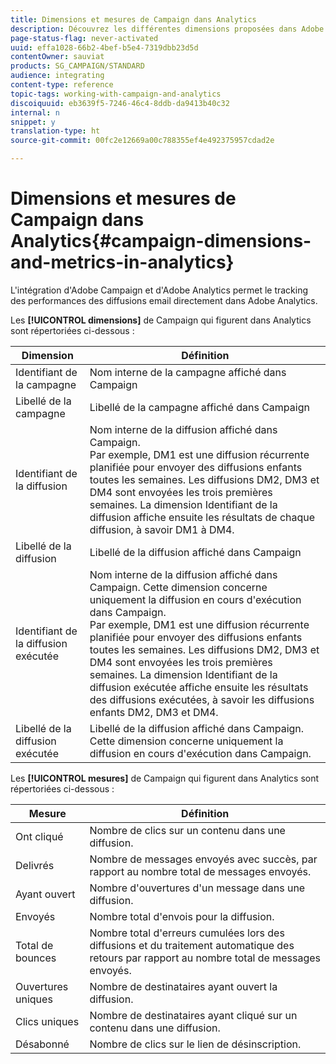 ```yaml
---
title: Dimensions et mesures de Campaign dans Analytics
description: Découvrez les différentes dimensions proposées dans Adobe Analytics afin de commencer le tracking de vos diffusions email depuis Adobe Campaign.
page-status-flag: never-activated
uuid: effa1028-66b2-4bef-b5e4-7319dbb23d5d
contentOwner: sauviat
products: SG_CAMPAIGN/STANDARD
audience: integrating
content-type: reference
topic-tags: working-with-campaign-and-analytics
discoiquuid: eb3639f5-7246-46c4-8ddb-da9413b40c32
internal: n
snippet: y
translation-type: ht
source-git-commit: 00fc2e12669a00c788355ef4e492375957cdad2e

---
```



# Dimensions et mesures de Campaign dans Analytics{#campaign-dimensions-and-metrics-in-analytics}

L'intégration d'Adobe Campaign et d'Adobe Analytics permet le tracking des performances des diffusions email directement dans Adobe Analytics.

Les **[!UICONTROL dimensions]** de Campaign qui figurent dans Analytics sont répertoriées ci-dessous :

<table> 
 <thead> 
  <tr> 
   <th> Dimension<br /> </th> 
   <th> Définition<br /> </th> 
  </tr> 
 </thead> 
 <tbody> 
  <tr> 
   <td> Identifiant de la campagne<br /> </td> 
   <td> Nom interne de la campagne affiché dans Campaign<br /> </td> 
  </tr> 
  <tr> 
   <td> Libellé de la campagne<br /> </td> 
   <td> Libellé de la campagne affiché dans Campaign<br /> </td> 
  </tr> 
  <tr> 
   <td> Identifiant de la diffusion<br /> </td> 
   <td> Nom interne de la diffusion affiché dans Campaign.<br /> Par exemple, DM1 est une diffusion récurrente planifiée pour envoyer des diffusions enfants toutes les semaines. Les diffusions DM2, DM3 et DM4 sont envoyées les trois premières semaines. La dimension Identifiant de la diffusion affiche ensuite les résultats de chaque diffusion, à savoir DM1 à DM4. <br /> </td> 
  </tr> 
  <tr> 
   <td> Libellé de la diffusion<br /> </td> 
   <td> Libellé de la diffusion affiché dans Campaign<br /> </td> 
  </tr> 
  <tr> 
   <td> Identifiant de la diffusion exécutée<br /> </td> 
   <td> Nom interne de la diffusion affiché dans Campaign. Cette dimension concerne uniquement la diffusion en cours d'exécution dans Campaign.<br /> Par exemple, DM1 est une diffusion récurrente planifiée pour envoyer des diffusions enfants toutes les semaines. Les diffusions DM2, DM3 et DM4 sont envoyées les trois premières semaines. La dimension Identifiant de la diffusion exécutée affiche ensuite les résultats des diffusions exécutées, à savoir les diffusions enfants DM2, DM3 et DM4. <br /> </td> 
  </tr> 
  <tr> 
   <td> Libellé de la diffusion exécutée<br /> </td> 
   <td> Libellé de la diffusion affiché dans Campaign. Cette dimension concerne uniquement la diffusion en cours d'exécution dans Campaign.<br /> </td> 
  </tr> 
 </tbody> 
</table>

Les **[!UICONTROL mesures]** de Campaign qui figurent dans Analytics sont répertoriées ci-dessous :

<table> 
 <thead> 
  <tr> 
   <th> Mesure<br /> </th> 
   <th> Définition<br /> </th> 
  </tr> 
 </thead> 
 <tbody> 
  <tr> 
   <td> Ont cliqué<br /> </td> 
   <td> Nombre de clics sur un contenu dans une diffusion.<br /> </td> 
  </tr> 
  <tr> 
   <td> Delivrés<br /> </td> 
   <td> Nombre de messages envoyés avec succès, par rapport au nombre total de messages envoyés.<br /> </td> 
  </tr> 
  <tr> 
   <td> Ayant ouvert<br /> </td> 
   <td> Nombre d'ouvertures d'un message dans une diffusion.<br /> </td> 
  </tr> 
  <tr> 
   <td> Envoyés<br /> </td> 
   <td> Nombre total d'envois pour la diffusion.<br /> </td> 
  </tr> 
  <tr> 
   <td> Total de bounces<br /> </td> 
   <td> Nombre total d'erreurs cumulées lors des diffusions et du traitement automatique des retours par rapport au nombre total de messages envoyés.<br /> </td> 
  </tr> 
  <tr> 
   <td> Ouvertures uniques<br /> </td> 
   <td> Nombre de destinataires ayant ouvert la diffusion.<br /> </td> 
  </tr> 
  <tr> 
   <td> Clics uniques<br /> </td> 
   <td> Nombre de destinataires ayant cliqué sur un contenu dans une diffusion.<br /> </td> 
  </tr> 
  <tr> 
   <td> Désabonné<br /> </td> 
   <td> Nombre de clics sur le lien de désinscription.<br /> </td> 
  </tr> 
 </tbody> 
</table>


